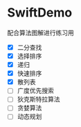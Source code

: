 # SwiftDemo
配合算法图解进行练习用
- [x] 二分查找
- [x] 选择排序
- [x] 递归
- [x] 快速排序
- [x] 散列表
- [ ] 广度优先搜索
- [ ] 狄克斯特拉算法
- [ ] 贪婪算法
- [ ] 动态规划
